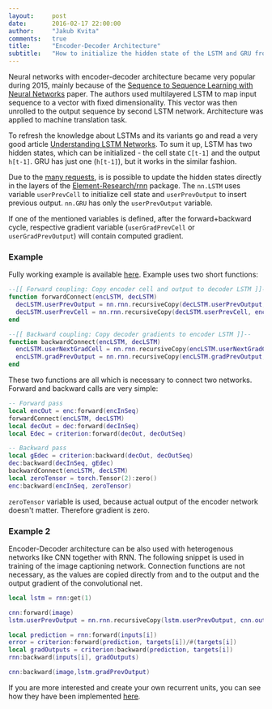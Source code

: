 ```yaml
---
layout:     post
date:       2016-02-17 22:00:00
author:     "Jakub Kvita"
comments:   true
title:      "Encoder-Decoder Architecture"
subtitle:   "How to initialize the hidden state of the LSTM and GRU from the rnn package"
---
```


Neural networks with encoder-decoder architecture became very popular during 2015, mainly because of the [Sequence to Sequence Learning with Neural Networks](http://arxiv.org/abs/1409.3215) paper. The authors used multilayered LSTM to map input sequence to a vector with fixed dimensionality. This vector was then unrolled to the output sequence by second LSTM network. Architecture was applied to machine translation task.

To refresh the knowledge about LSTMs and its variants go and read a very good article [Understanding LSTM Networks](http://colah.github.io/posts/2015-08-Understanding-LSTMs/). To sum it up, LSTM has two hidden states, which can be initialized - the cell state `C[t-1]` and the output `h[t-1]`. GRU has just one (`h[t-1]`), but it works in the similar fashion.

Due to the [many requests](https://github.com/Element-Research/rnn/issues/16), is is possible to update the hidden states directly in the layers of the [Element-Research/rnn](https://github.com/Element-Research/rnn) package. The `nn.LSTM` uses variable `userPrevCell` to initialize cell state and `userPrevOutput` to insert previous output. `nn.GRU` has only the `userPrevOutput` variable.

If one of the mentioned variables is defined, after the forward+backward cycle, respective gradient variable (`userGradPrevCell` or `userGradPrevOutput`) will contain computed gradient.

### Example

Fully working example is available [here](https://github.com/Element-Research/rnn/blob/master/examples/encoder-decoder-coupling.lua). Example uses two short functions:

~~~ lua
--[[ Forward coupling: Copy encoder cell and output to decoder LSTM ]]--
function forwardConnect(encLSTM, decLSTM)
  decLSTM.userPrevOutput = nn.rnn.recursiveCopy(decLSTM.userPrevOutput, encLSTM.outputs[opt.inputSeqLen])
  decLSTM.userPrevCell = nn.rnn.recursiveCopy(decLSTM.userPrevCell, encLSTM.cells[opt.inputSeqLen])
end

--[[ Backward coupling: Copy decoder gradients to encoder LSTM ]]--
function backwardConnect(encLSTM, decLSTM)
  encLSTM.userNextGradCell = nn.rnn.recursiveCopy(encLSTM.userNextGradCell, decLSTM.userGradPrevCell)
  encLSTM.gradPrevOutput = nn.rnn.recursiveCopy(encLSTM.gradPrevOutput, decLSTM.userGradPrevOutput)
end
~~~

These two functions are all which is necessary to connect two networks. Forward and backward calls are very simple:

~~~ lua
-- Forward pass
local encOut = enc:forward(encInSeq)
forwardConnect(encLSTM, decLSTM)
local decOut = dec:forward(decInSeq)
local Edec = criterion:forward(decOut, decOutSeq)

-- Backward pass
local gEdec = criterion:backward(decOut, decOutSeq)
dec:backward(decInSeq, gEdec)
backwardConnect(encLSTM, decLSTM)
local zeroTensor = torch.Tensor(2):zero()
enc:backward(encInSeq, zeroTensor)
~~~

`zeroTensor` variable is used, because actual output of the encoder network doesn't matter. Therefore gradient is zero.

### Example 2

Encoder-Decoder architecture can be also used with heterogenous networks like CNN together with RNN. The following snippet is used in training of the image captioning network. Connection functions are not necessary, as the values are copied directly from and to the output and the output gradient of the convolutional net.

~~~ lua
local lstm = rnn:get(1)

cnn:forward(image)
lstm.userPrevOutput = nn.rnn.recursiveCopy(lstm.userPrevOutput, cnn.output)

local prediction = rnn:forward(inputs[i])
error = criterion:forward(prediction, targets[i])/#(targets[i])
local gradOutputs = criterion:backward(prediction, targets[i])
rnn:backward(inputs[i], gradOutputs)

cnn:backward(image,lstm.gradPrevOutput)
~~~

If you are more interested and create your own recurrent units, you can see how they have been implemented [here](https://github.com/Element-Research/rnn/blob/master/LSTM.lua#L143).
